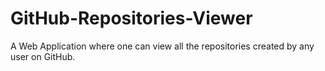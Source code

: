 # GitHub-Repositories-Viewer
A Web Application where one can view all the repositories created by any user on GitHub.
